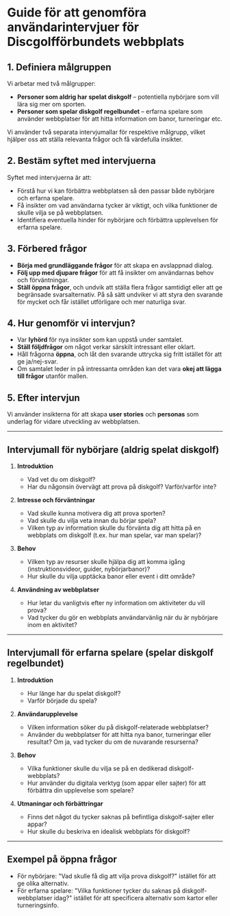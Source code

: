 # Guide för att genomföra användarintervjuer för Discgolfförbundets webbplats

## 1. Definiera målgruppen
Vi arbetar med två målgrupper:
- **Personer som aldrig har spelat diskgolf** – potentiella nybörjare som vill lära sig mer om sporten.
- **Personer som spelar diskgolf regelbundet** – erfarna spelare som använder webbplatser för att hitta information om banor, turneringar etc.

Vi använder två separata intervjumallar för respektive målgrupp, vilket hjälper oss att ställa relevanta frågor och få värdefulla insikter.

## 2. Bestäm syftet med intervjuerna
Syftet med intervjuerna är att:
- Förstå hur vi kan förbättra webbplatsen så den passar både nybörjare och erfarna spelare.
- Få insikter om vad användarna tycker är viktigt, och vilka funktioner de skulle vilja se på webbplatsen.
- Identifiera eventuella hinder för nybörjare och förbättra upplevelsen för erfarna spelare.

## 3. Förbered frågor
- **Börja med grundläggande frågor** för att skapa en avslappnad dialog.
- **Följ upp med djupare frågor** för att få insikter om användarnas behov och förväntningar.
- **Ställ öppna frågor**, och undvik att ställa flera frågor samtidigt eller att ge begränsade svarsalternativ. På så sätt undviker vi att styra den svarande för mycket och får istället utförligare och mer naturliga svar.

## 4. Hur genomför vi intervjun?
- Var **lyhörd** för nya insikter som kan uppstå under samtalet.
- **Ställ följdfrågor** om något verkar särskilt intressant eller oklart.
- Håll frågorna **öppna**, och låt den svarande uttrycka sig fritt istället för att ge ja/nej-svar.
- Om samtalet leder in på intressanta områden kan det vara **okej att lägga till frågor** utanför mallen.

## 5. Efter intervjun
Vi använder insikterna för att skapa **user stories** och **personas** som underlag för vidare utveckling av webbplatsen.

---

## Intervjumall för nybörjare (aldrig spelat diskgolf)

1. **Introduktion**
   - Vad vet du om diskgolf?
   - Har du någonsin övervägt att prova på diskgolf? Varför/varför inte?

2. **Intresse och förväntningar**
   - Vad skulle kunna motivera dig att prova sporten?
   - Vad skulle du vilja veta innan du börjar spela?
   - Vilken typ av information skulle du förvänta dig att hitta på en webbplats om diskgolf (t.ex. hur man spelar, var man spelar)?

3. **Behov**
   - Vilken typ av resurser skulle hjälpa dig att komma igång (instruktionsvideor, guider, nybörjarbanor)?
   - Hur skulle du vilja upptäcka banor eller event i ditt område?

4. **Användning av webbplatser**
   - Hur letar du vanligtvis efter ny information om aktiviteter du vill prova?
   - Vad tycker du gör en webbplats användarvänlig när du är nybörjare inom en aktivitet?

---

## Intervjumall för erfarna spelare (spelar diskgolf regelbundet)

1. **Introduktion**
   - Hur länge har du spelat diskgolf?
   - Varför började du spela?

2. **Användarupplevelse**
   - Vilken information söker du på diskgolf-relaterade webbplatser?
   - Använder du webbplatser för att hitta nya banor, turneringar eller resultat? Om ja, vad tycker du om de nuvarande resurserna?

3. **Behov**
   - Vilka funktioner skulle du vilja se på en dedikerad diskgolf-webbplats?
   - Hur använder du digitala verktyg (som appar eller sajter) för att förbättra din upplevelse som spelare?

4. **Utmaningar och förbättringar**
   - Finns det något du tycker saknas på befintliga diskgolf-sajter eller appar?
   - Hur skulle du beskriva en idealisk webbplats för diskgolf?

---

## Exempel på öppna frågor
- För nybörjare: "Vad skulle få dig att vilja prova diskgolf?" istället för att ge olika alternativ.
- För erfarna spelare: "Vilka funktioner tycker du saknas på diskgolf-webbplatser idag?" istället för att specificera alternativ som kartor eller turneringsinfo.

